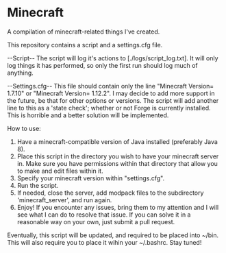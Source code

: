 # Minecraft
A compilation of minecraft-related things I've created.

This repository contains a script and a settings.cfg file. 

--Script--
The script will log it's actions to [./logs/script_log.txt]. It will only log things it has performed, so only the first run should log much of anything.

--Settings.cfg--
This file should contain only the line "Minecraft Version= 1.7.10" or "Minecraft Version= 1.12.2". I may decide to add more support in the future,
  be that for other options or versions. The script will add another line to this as a 'state check'; whether or not Forge is currently installed. This is
  horrible and a better solution will be implemented.
  
  
How to use:
  1. Have a minecraft-compatible version of Java installed (preferably Java 8).
  2. Place this script in the directory you wish to have your minecraft server in. Make sure you have permissions within that directory that allow you to
      make and edit files within it.
  3. Specify your minecraft version within "settings.cfg".
  4. Run the script.
  5. If needed, close the server, add modpack files to the subdirectory 'minecraft_server', and run again.
  6. Enjoy! If you encounter any issues, bring them to my attention and I will see what I can do to resolve that issue. If you can solve it in a reasonable way 
      on your own, just submit a pull request.
      
Eventually, this script will be updated, and required to be placed into ~/bin. This will also require you to place it wihin your ~/.bashrc. Stay tuned!
